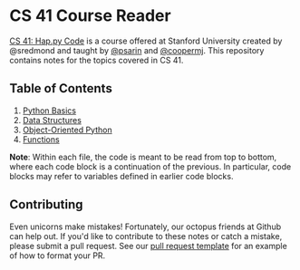 # CS 41 Course Reader

[CS 41: Hap.py Code](https://stanfordpython.com/) is a course offered at Stanford University created by @sredmond and taught by [@psarin](https://parthsarin.com/) and [@coopermj](https://michaeljohncooper.com/). This repository contains notes for the topics covered in CS 41.

## Table of Contents
1. [Python Basics](1-python-basics.md)
2. [Data Structures](2-data-structures.md)
3. [Object-Oriented Python](3-object-oriented-python.md)
4. [Functions](4-functions.md)

**Note**: Within each file, the code is meant to be read from top to bottom, where each code block is a continuation of the previous. In particular, code blocks may refer to variables defined in earlier code blocks.

## Contributing
Even unicorns make mistakes! Fortunately, our octopus friends at Github can help out. If you'd like to contribute to these notes or catch a mistake, please submit a pull request. See our [pull request template](.github/pr-template.md) for an example of how to format your PR.